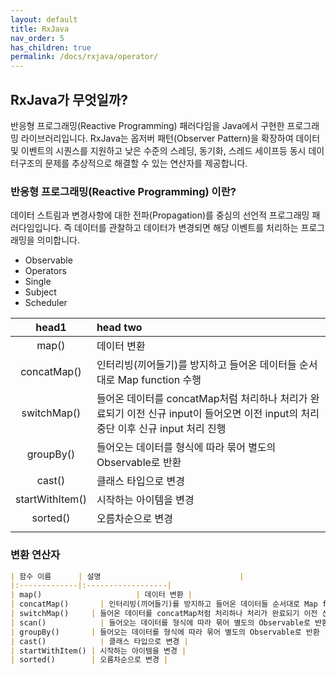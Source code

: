 ```yaml
---
layout: default
title: RxJava
nav_order: 5
has_children: true
permalink: /docs/rxjava/operator/
---
```




## RxJava가 무엇일까?

반응형 프로그래밍(Reactive Programming) 패러다임을 Java에서 구현한 프로그래밍 라이브러리입니다. RxJava는 옵저버 패턴(Observer Pattern)을 확장하여 데이터 및 이벤트의 시퀀스를 지원하고 낮은 수준의 스레딩, 동기화, 스레드 세이프등 동시 데이터구조의 문제를 추상적으로 해결할 수 있는 연산자를 제공합니다.

### 반응형 프로그래밍(Reactive Programming) 이란?

데이터 스트림과 변경사항에 대한 전파(Propagation)를 중심의 선언적 프로그래밍 패러다임입니다. 즉 데이터를 관찰하고 데이터가 변경되면 해당 이벤트를 처리하는 프로그래밍을 의미합니다.





- Observable
- Operators
- Single
- Subject
- Scheduler







|      head1      | head two                                                     |
| :-------------: | :----------------------------------------------------------- |
|      map()      | 데이터 변환                                                  |
|   concatMap()   | 인터리빙(끼어들기)를 방지하고 들어온 데이터들 순서대로 Map function 수행 |
|   switchMap()   | 들어온 데이터를 concatMap처럼 처리하나 처리가 완료되기 이전 신규 input이 들어오면 이전 input의 처리 중단 이후 신규 input 처리 진행 |
|    groupBy()    | 들어오는 데이터를 형식에 따라 묶어 별도의 Observable로 반환  |
|     cast()      | 클래스 타입으로 변경                                         |
| startWithItem() | 시작하는 아이템을 변경                                       |
|    sorted()     | 오름차순으로 변경                                            |
|                 |                                                              |

### 변환 연산자

```markdown
| 함수 이름      | 설명								|
|:-------------|:------------------|
| map() 			 		| 데이터 변환 |
| concatMap() 		| 인터리빙(끼어들기)를 방지하고 들어온 데이터들 순서대로 Map function 수행  |
| switchMap()     | 들어온 데이터를 concatMap처럼 처리하나 처리가 완료되기 이전 신규 input이 들어오면 이전 input의 처리 중단 이후 신규 input 처리 진행 |
| scan()        	| 들어오는 데이터를 형식에 따라 묶어 별도의 Observable로 반환 |
| groupBy()       | 들어오는 데이터를 형식에 따라 묶어 별도의 Observable로 반환 |
| cast()        	| 클래스 타입으로 변경 |
| startWithItem() | 시작하는 아이템을 변경 |
| sorted()        | 오름차순으로 변경 |
```

